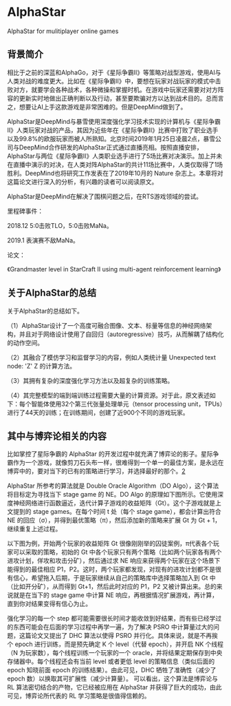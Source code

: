

<!--
 * @version:
 * @Author:  StevenJokess（蔡舒起） https://github.com/StevenJokess
 * @Date: 2023-04-01 02:35:04
 * @LastEditors:  StevenJokess（蔡舒起） https://github.com/StevenJokess
 * @LastEditTime: 2023-04-26 21:35:03
 * @Description:
 * @Help me: 如有帮助，请赞助，失业3年了。![支付宝收款码](https://github.com/StevenJokess/d2rl/blob/master/img/%E6%94%B6.jpg)
 * @TODO::
 * @Reference:
-->
# AlphaStar

AlphaStar for mulitiplayer online games

## 背景简介

相比于之前的深蓝和AlphaGo，对于《星际争霸Ⅱ》等策略对战型游戏，使用AI与人类对战的难度更大。比如在《星际争霸Ⅱ》中，要想在玩家对战玩家的模式中击败对方，就要学会各种战术，各种微操和掌握时机。在游戏中玩家还需要对对方阵容的更新实时地做出正确判断以及行动，甚至要欺骗对方以达到战术目的。总而言之，想要让AI上手这款游戏是非常困难的。但是DeepMind做到了。

AlphaStar是DeepMind与暴雪使用深度强化学习技术实现的计算机与《星际争霸Ⅱ》人类玩家对战的产品，其因为近些年在《星际争霸Ⅱ》比赛中打败了职业选手以及99.8%的欧服玩家而被人所熟知。北京时间2019年1月25日凌晨2点，暴雪公司与DeepMind合作研发的AlphaStar正式通过直播亮相。按照直播安排，AlphaStar与两位《星际争霸Ⅱ》人类职业选手进行了5场比赛对决演示。加上并未在直播中演示的对决，在人类对阵AlphaStar的共计11场比赛中，人类仅取得了1场胜利。DeepMind也将研究工作发表在了2019年10月的 Nature 杂志上。本章将对这篇论文进行深入的分析，有兴趣的读者可以阅读原文。

AlphaStar是DeepMind在解决了围棋问题之后，在RTS游戏领域的尝试。

里程碑事件：

2018.12 5:0击败TLO，5:0击败MaNa。

2019.1 表演赛不敌MaNa。

论文：

《Grandmaster level in StarCraft II using multi-agent reinforcement learning》

## 关于AlphaStar的总结

关于AlphaStar的总结如下。

（1）AlphaStar设计了一个高度可融合图像、文本、标量等信息的神经网络架构，并且对于网络设计使用了自回归（autoregressive）技巧，从而解耦了结构化的动作空间。

（2）其融合了模仿学习和监督学习的内容，例如人类统计量  Unexpected text node: 'Z'
 Z 的计算方法。

（3）其拥有复杂的深度强化学习方法以及超复杂的训练策略。

（4）其完整模型的端到端训练过程需要大量的计算资源。对于此，原文表述如下：每个智能体使用32个第三代张量处理单元（tensor processing unit，TPUs）进行了44天的训练；在训练期间，创建了近900个不同的游戏玩家。


## 其中与博弈论相关的内容

比如掌控了星际争霸的 AlphaStar 的开发过程中就充满了博弈论的影子。星际争霸作为一个游戏，就像剪刀石头布一样，很难得到一个单一的最佳方案，是永远在博弈中的，要对当下的已有的策略进行学习，并选择最好的那个。[2]

AlphaStar 所参考的算法就是 Double Oracle Algorithm（DO Algo），这个算法将目标定为寻找当下 stage game 的 NE。DO Algo 的原理如下图所示。它使用深度神经网络进行函数逼近，迭代计算子游戏的收益矩阵（Gt）。这个子游戏就是上文提到的 stage games。在每个时间 t 处（每个 stage game），都会计算出符合 NE 的回应（σ），并得到最优策略（π），然后添加新的策略来扩展 Gt 为 Gt + 1，继续重复上述过程。

以下图为例，开始两个玩家的收益矩阵 Gt 很像刚刚举的囚徒案例，π代表各个玩家可以采取的策略，初始的 Gt 中各个玩家只有两个策略（比如两个玩家各有两个进攻计划，佯攻和攻击分矿），然后通过求 NE 响应来获得两个玩家在这个场景下能得到的最佳相应 P1，P2。这时，两个玩家都发现，对现有的进攻计划都不是很有信心，希望拖入后期，于是玩家继续从自己的策略库中选择策略加入到 Gt 中（比如开分矿），从而得到 Gt+1，然后此时对应的 P1，P2 又被计算出来。总的来说就是在当下的 stage game 中计算 NE 响应，再根据情况扩展游戏，再计算，直到你对结果变得有信心为止。

强化学习的每一个 step 都可能需要很长时间才能收敛到好结果，而有些已经学过的东西可能会在后面的学习过程中再学一遍，为了解决 PSRO 中计算量过大的问题，这篇论文又提出了 DHC 算法以使得 PSRO 并行化。具体来说，就是不再挨个 epoch 进行训练，而是预先确定 K 个 level（代替 epoch），并开启 NK 个线程（N 为玩家数），每个线程训练一个玩家的一个 oracle，并将结果定期保存到中央存储器中。每个线程还会有当前 level 或者更低 level 的策略信息（类似后面的 epoch 知晓前面 epoch 的训练结果）。由此可见，DHC 牺牲了准确性（减少了 epoch 数）以换取其可扩展性（减少计算量）。
可以看出，这个算法是博弈论与 RL 算法密切结合的产物，它已经被应用在 AlphaStar 并获得了巨大的成功，由此可见，博弈论所代表的 RL 学习策略是很值得信赖的。

[1]: https://aistudio.baidu.com/aistudio/projectdetail/4565322?channelType=0&channel=0
[2]: https://developer.aliyun.com/article/818419?spm=a2c6h.12873639.article-detail.55.7fa137a8RUrUg3
